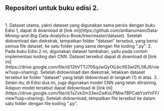 ## Repositori untuk buku edisi 2.
<BR>
1. Dataset utama, yakni dataset yang digunakan sama persis dengan buku Edisi 1, dapat di download di [link ini](https://github.com/ardianumam/Data-Mining-and-Big-Data-Analytics-Book/tree/master/dataset). Setelah didownload dan diekstrak, tempatkan folder "dataset" tersebut, yang berisi semua file dataset, ke satu folder yang sama dengan file koding ".py".
2. Pada buku Edisi 2 ini, digunakan dataset tambahan, yaitu pada contoh implementasi koding dari CNN. Dataset tersebut dapat di download di [link ini](https://drive.google.com/file/d/12hVTTJ705qJwQyfXLbcX63wl2fL1iRJ9/view?usp=sharing). Setelah didownload dan diekstrak, letakkan dataset tersebut ke folder "dataset" yang telah didownload di langkah (1) di atas.
3. Selain itu, di Edisi dua ini, juga digunakan model CNN yang telah ditraining. Adapun model tersebut dapat didownload di [link ini](https://drive.google.com/file/d/1sZvk3m33eoZwKxLPMiw7BPCabYzeYnFF/view?usp=sharing). Setelah didownload, tempatkan file tersebut ke dalam satu folder dengan file koding ".py".
